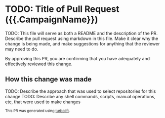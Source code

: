 # TODO: Title of Pull Request ({{.CampaignName}})

TODO: This file will serve as both a README and the description of the PR. Describe the pull request using markdown in this file. Make it clear why the change is being made, and make suggestions for anything that the reviewer may need to do.

By approving this PR, you are confirming that you have adequately and effectively reviewed this change.

## How this change was made
TODO: Describe the approach that was used to select repositories for this change
TODO: Describe any shell commands, scripts, manual operations, etc, that were used to make changes

<!-- Please keep the footer below, to support turbolift usage tracking -->
<sub>This PR was generated using [turbolift](https://github.com/Skyscanner/turbolift).</sub>
